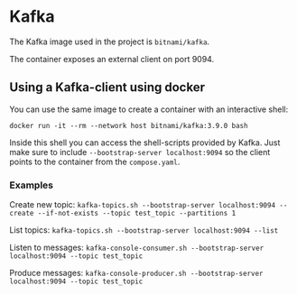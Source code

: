 # Kafka

The Kafka image used in the project is `bitnami/kafka`.

The container exposes an external client on port 9094.

## Using a Kafka-client using docker

You can use the same image to create a container with an interactive shell:

`docker run -it --rm --network host bitnami/kafka:3.9.0 bash`

Inside this shell you can access the shell-scripts provided by Kafka.
Just make sure to include `--bootstrap-server localhost:9094` so the client points to the container from the `compose.yaml`.

### Examples

Create new topic:
`kafka-topics.sh --bootstrap-server localhost:9094 --create --if-not-exists --topic test_topic --partitions 1`

List topics:
`kafka-topics.sh --bootstrap-server localhost:9094 --list`

Listen to messages:
`kafka-console-consumer.sh --bootstrap-server localhost:9094 --topic test_topic`

Produce messages:
`kafka-console-producer.sh --bootstrap-server localhost:9094 --topic test_topic`
